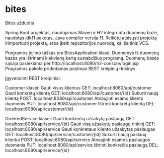 # bites
Bites užduotis

Spring Boot projektas, naudojamas Maven ir H2 integruota duomenų bazė,
naudotas jdk11 paketas, Java compiler versija 11.
Reikėtų atsisųsti projektą irimportuoti projektą, arba įkelti repozitorijos nuorodą, kai šaltinis VCS.

Programos įėjimo taškas yra BitesApplication klasė.
Duomenys iš duomenų bazės yra ištrinami kiekvieną kartą sustabdžius programą.
Duomenų bazės sąsaja pasiekiama per http://localhost:8080/h2-console/login.jsp
Programos pakete pridedamas postman REST kreipinių rinkinys.

Įgyvendinti REST kreipiniai:

Customer klasei:
Gauti visus klientus
GET: localhost:8080/api/customer
Gauti konkretų klientą
GET: localhost:8080/api/customer/{id}
Sukurti naują klientą
POST: localhost:8080/api/customer
Atnaujinti esamo kliento duomenis
PUT: localhost:8080/api/customer
Ištrinti konkretų klientą
DEL: localhost:8080/api/customer/{id}

OrderedService klasei:
Gauti konkrečią užsakytą paslaugą
GET: localhost:8080/api/service/{id}
Gauti visą užsakytų paslaugų rinkinį
GET: localhost:8080/api/service
Gauti konkretaus kliento užsakytas paslaugas
GET: localhost:8080/api/service/customer/{id}
Sukurti naują paslauą klientui
POST: localhost:8080/api/service
Atnaujinti esamos paslaugos duomenis
PUT: localhost:8080/api/service
Ištrinti konkrečia paslaugą
DEL: localhost:8080/api/service/{id}
